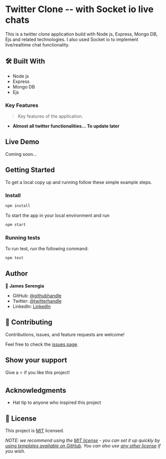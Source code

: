 # Twitter Clone -- with Socket io live chats

This is a twitter clone application build with Node js, Express, Mongo DB, Ejs and related technologies. I also used Socket io to implement live/realtime chat functionality.

## 🛠 Built With

- Node js
- Express
- Mongo DB
- Ejs

<!-- Features -->

### Key Features

> Key features of the application.

- **Almost all twitter functionalities... To update later**

<!-- LIVE DEMO -->

## Live Demo <a name="live-demo"></a>

Coming soon...

<!-- GETTING STARTED -->

## Getting Started <a name="getting-started"></a>

To get a local copy up and running follow these simple example steps.

### Install <a name="install"></a>

```js
npm install
```

To start the app in your local environment and run

```js
npm start
```

### Running tests

To run test, run the following command:

```js
npm test
```

## Author <a name="author"></a>

👤 **James Serengia**

- GitHub: [@githubhandle](https://github.com/serengia)
- Twitter: [@twitterhandle](https://twitter.com/JamesSerengia)
- LinkedIn: [LinkedIn](https://linkedin.com/in/james-serengia)

## 🤝 Contributing <a name="contributing"></a>

Contributions, issues, and feature requests are welcome!

Feel free to check the [issues page](../../issues/).

## Show your support <a name="support"></a>

Give a ⭐️ if you like this project!

## Acknowledgments <a name="acknowledgements"></a>

- Hat tip to anyone who inspired this project

## 📝 License <a name="license"></a>

This project is [MIT](./MIT.md) licensed.

_NOTE: we recommend using the [MIT license](https://choosealicense.com/licenses/mit/) - you can set it up quickly by [using templates available on GitHub](https://docs.github.com/en/communities/setting-up-your-project-for-healthy-contributions/adding-a-license-to-a-repository). You can also use [any other license](https://choosealicense.com/licenses/) if you wish._

<a name="readme-top"></a>
